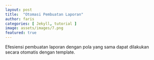 ```yaml
---
layout: post
title:  "Otomasi Pembuatan Laporan"
author: faris
categories: [ Jekyll, tutorial ]
image: assets/images/7.png
featured: true
---
```

Efesiensi pembuatan laporan dengan pola yang sama dapat dilakukan secara otomatis dengan template.
